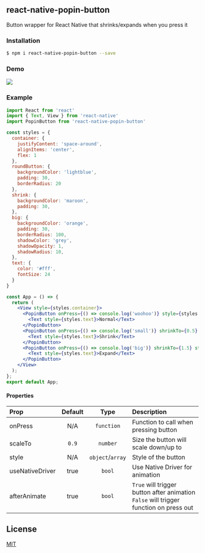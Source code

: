## react-native-popin-button

Button wrapper for React Native that shrinks/expands when you press it

### Installation

```bash
$ npm i react-native-popin-button --save
```


### Demo

![](https://imgur.com/BspzT8o.gif)

### Example

```jsx
import React from 'react'
import { Text, View } from 'react-native'
import PopinButton from 'react-native-popin-button'

const styles = {
  container: {
    justifyContent: 'space-around',
    alignItems: 'center',
    flex: 1
  },
  roundButton: {
    backgroundColor: 'lightblue',
    padding: 30,
    borderRadius: 20
  },
  shrink: {
    backgroundColor: 'maroon',
    padding: 30,
  },
  big: {
    backgroundColor: 'orange',
    padding: 30,
    borderRadius: 100,
    shadowColor: 'grey',
    shadowOpacity: 1,
    shadowRadius: 10,
  },
  text: {
    color: '#fff',
    fontSize: 24
  }
}

const App = () => {
  return (
    <View style={styles.container}>
      <PopinButton onPress={() => console.log('woohoo')} style={styles.roundButton}>
        <Text style={styles.text}>Normal</Text>
      </PopinButton>
      <PopinButton onPress={() => console.log('small')} shrinkTo={0.5} style={styles.shrink}>
        <Text style={styles.text}>Shrink</Text>
      </PopinButton>
      <PopinButton onPress={() => console.log('big')} shrinkTo={1.5} style={styles.big}>
        <Text style={styles.text}>Expand</Text>
      </PopinButton>
    </View>
  );
};
export default App;
```

#### Properties

| Prop           |     Default     |   Type   | Description                                                                                                 |
| :------------- | :-------------: | :------: | :---------------------------------------------------------------------------------------------------------- |
| onPress     |      N/A       |  `function`  | Function to call when pressing button   |
| scaleTo           |      `0.9`       |  `number`  | Size the button will scale down/up to                                                            |
| style          |        N/A        | `object`/`array` | Style of the button                                                                              |
| useNativeDriver   |      true      |  `bool`  | Use Native Driver for animation                                                               |
| afterAnimate       |      true      |  `bool`  | `True` will trigger button after animation `False` will trigger function on press out                                                                       |

## License

[MIT](LICENSE)